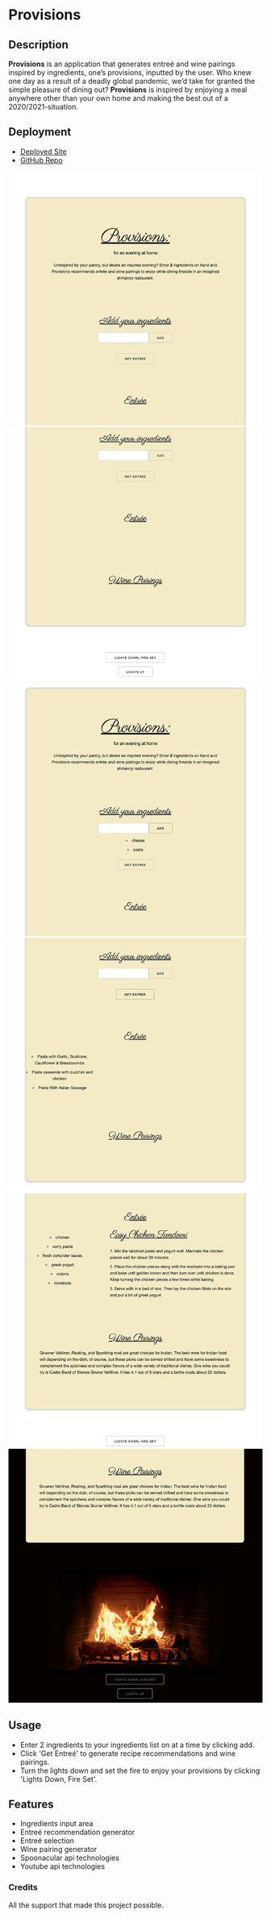 # Provisions

## Description

**Provisions** is an application that generates entreé and wine pairings inspired by ingredients, one’s provisions, inputted by the user. Who knew one day as a result of a deadly global pandemic, we’d take for granted the simple pleasure of dining out? **Provisions** is inspired by enjoying a meal anywhere other than your own home and making the best out of a 2020/2021-situation.

## Deployment
- [Deployed Site](https://petermodavis.github.io/provisions/)
- [GitHub Repo](https://github.com/PeterMoDavis/provisions)


![Landing page.](assets/images/screenshot1.png)
![Landing page.](assets/images/screenshot2.png)
![Two ingredients added.](assets/images/screenshot3.png)
![Entreé recommendations.](assets/images/screenshot4.png)
![Entreé selected and wine pairing generated.](assets/images/screenshot5.png)
![Lights down and fire set.](assets/images/screenshot6.png)


## Usage
- Enter 2 ingredients to your ingredients list on at a time by clicking add. 
- Click 'Get Entreé' to generate recipe recommendations and wine pairings.
- Turn the lights down and set the fire to enjoy your provisions by clicking 'Lights Down, Fire Set'.

## Features
- Ingredients input area
- Entreé recommendation generator
- Entreé selection
- Wine pairing generator
- Spoonacular api technologies
- Youtube api technologies

### Credits
All the support that made this project possible.